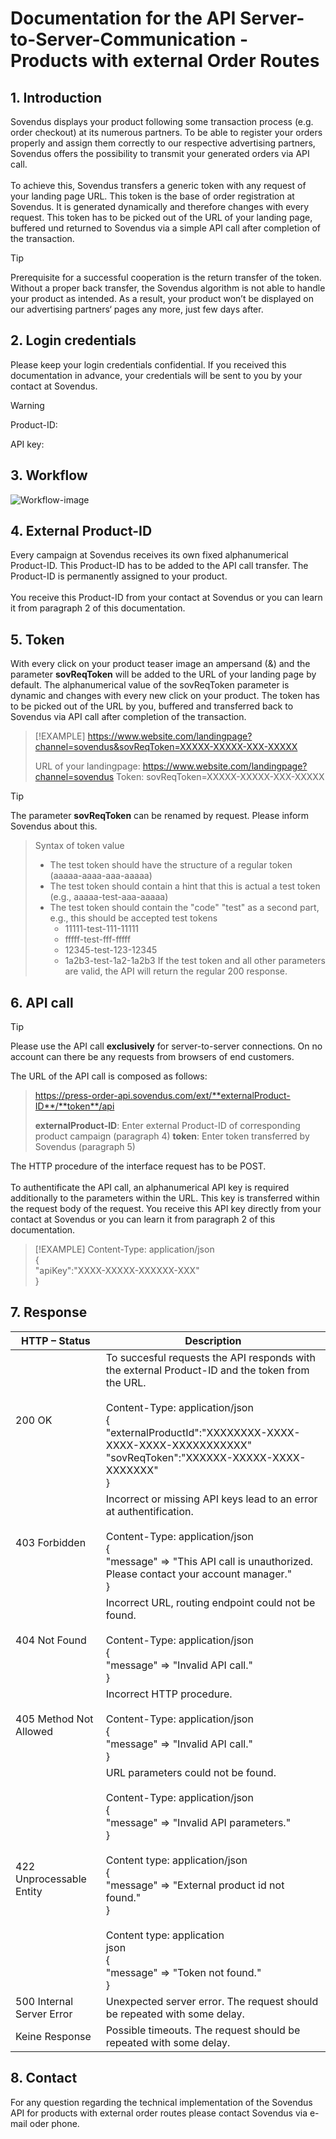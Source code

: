# Documentation for the API Server-to-Server-Communication - Products with external Order Routes

## 1. Introduction

Sovendus displays your product following some transaction process (e.g. order checkout) at its numerous partners. To be able to register your orders properly and assign them correctly to our respective advertising partners, Sovendus offers the possibility to transmit your generated orders via API call.<br> <br>
To achieve this, Sovendus transfers a generic token with any request of your landing page URL. This token is the base of order registration at Sovendus. It is generated dynamically and therefore changes with every request. This token has to be picked out of the URL of your landing page, buffered und returned to Sovendus via a simple API call after completion of the transaction.

> [!TIP]
> Prerequisite for a successful cooperation is the return transfer of the token.
> Without a proper back transfer, the Sovendus algorithm is not able to handle your product as intended. As a
> result, your product won’t be displayed on our advertising partners‘ pages any more, just few days after.

## 2. Login credentials

Please keep your login credentials confidential. If you received this documentation in advance, your credentials will be sent to you by your contact at Sovendus.

> [!WARNING]
> Product-ID:
>
> API key:
>

## 3. Workflow

![Workflow-image](https://raw.githubusercontent.com/Sovendus-GmbH/Generic-Sovendus-Checkout-Products-Postback-Integration-Documentation/main/workflowimg.png)

## 4. External Product-ID

Every campaign at Sovendus receives its own fixed alphanumerical Product-ID. This Product-ID has to be added to the API call transfer. The Product-ID is permanently assigned to your product.<br> <br>
You receive this Product-ID from your contact at Sovendus or you can learn it from paragraph 2 of this documentation.

## 5. Token

With every click on your product teaser image an ampersand (&) and the parameter **sovReqToken** will be added to the URL of your landing page by default. The alphanumerical value of the sovReqToken parameter is dynamic and changes with every new click on your product. The token has to be picked out of the URL by you, buffered and transferred back to Sovendus via API call after completion of the transaction.

> [!EXAMPLE]
> https://www.website.com/landingpage?channel=sovendus&sovReqToken=XXXXX-XXXXX-XXX-XXXXX
>
> URL of your landingpage: https://www.website.com/landingpage?channel=sovendus
> Token: sovReqToken=XXXXX-XXXXX-XXX-XXXXX

> [!TIP]
> The parameter **sovReqToken** can be renamed by request. Please inform Sovendus about this.

> Syntax of token value
>    - The test token should have the structure of a regular token (aaaaa-aaaa-aaa-aaaaa)
>    - The test token should contain a hint that this is actual a test token (e.g., aaaaa-test-aaa-aaaaa)
>    - The test token should contain the "code" "test" as a second part, e.g., this should be accepted test tokens
>        - 11111-test-111-11111
>        - fffff-test-fff-fffff
>        - 12345-test-123-12345
>        - 1a2b3-test-1a2-1a2b3
> If the test token and all other parameters are valid, the API will return the regular 200 response.

## 6. API call

> [!TIP]
> Please use the API call **exclusively** for server-to-server connections.
> On no account can there be any requests from browsers of end customers.

The URL of the API call is composed as follows:
> https://press-order-api.sovendus.com/ext/**externalProduct-ID**/**token**/api
>
> **externalProduct-ID**: Enter external Product-ID of corresponding product campaign (paragraph 4)
> **token**: Enter token transferred by Sovendus (paragraph 5)

The HTTP procedure of the interface request has to be POST.<br> <br>
To authentificate the API call, an alphanumerical API key is required additionally to the parameters within the URL. This key is transferred within the request body of the request. You receive this API key directly from your contact at Sovendus or you can learn it from paragraph 2 of this documentation.

> [!EXAMPLE]
> Content-Type: application/json  
> {  
> "apiKey":"XXXX-XXXXX-XXXXXX-XXX"  
> }

## 7. Response

| HTTP – Status | Description |
|----------------------|----------------------|
| 200 OK | To succesful requests the API responds with the external Product-ID and the token from the URL. <br> <br> Content-Type: application/json <br> { <br> "externalProductId":"XXXXXXXX-XXXX-XXXX-XXXX-XXXXXXXXXXX" <br> "sovReqToken":"XXXXXX-XXXXX-XXXX-XXXXXXX" <br> }|
| 403 Forbidden | Incorrect or missing API keys lead to an error at authentification. <br> <br> Content-Type: application/json <br> { <br> "message" => "This API call is unauthorized. Please contact your account manager." <br> }|
| 404 Not Found | Incorrect URL, routing endpoint could not be found. <br> <br> Content-Type: application/json <br> { <br> "message" => "Invalid API call." <br> }|
| 405 Method Not Allowed | Incorrect HTTP procedure. <br> <br> Content-Type: application/json <br> { <br> "message" => "Invalid API call." <br> }|
| 422 Unprocessable Entity | URL parameters could not be found. <br> <br> Content-Type: application/json <br> { <br> "message" => "Invalid API parameters." <br> } <br> <br> Content type: application/json <br> { <br> "message" => "External product id not found." <br> } <br> <br> Content type: application<br> json <br> { <br> "message" => "Token not found." <br> } |
| 500 Internal Server Error | Unexpected server error. The request should be repeated with some delay. |
| Keine Response | Possible timeouts. The request should be repeated with some delay. |

## 8. Contact
For any question regarding the technical implementation of the Sovendus API for products with external order routes please contact Sovendus via e-mail oder phone.